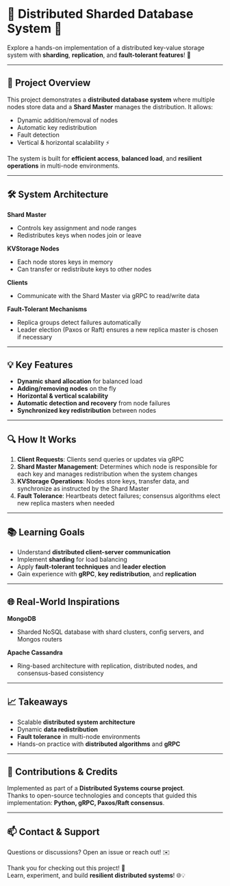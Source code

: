 # 💾 Distributed Sharded Database System 💾

Explore a hands-on implementation of a distributed key-value storage system with **sharding**, **replication**, and **fault-tolerant features**! 🚀

---

## 🎯 Project Overview
This project demonstrates a **distributed database system** where multiple nodes store data and a **Shard Master** manages the distribution. It allows:

- Dynamic addition/removal of nodes
- Automatic key redistribution
- Fault detection
- Vertical & horizontal scalability ⚡

The system is built for **efficient access**, **balanced load**, and **resilient operations** in multi-node environments.

---

## 🛠️ System Architecture

**Shard Master**  
- Controls key assignment and node ranges  
- Redistributes keys when nodes join or leave  

**KVStorage Nodes**  
- Each node stores keys in memory  
- Can transfer or redistribute keys to other nodes  

**Clients**  
- Communicate with the Shard Master via gRPC to read/write data  

**Fault-Tolerant Mechanisms**  
- Replica groups detect failures automatically  
- Leader election (Paxos or Raft) ensures a new replica master is chosen if necessary  

---

## 💡 Key Features
- **Dynamic shard allocation** for balanced load  
- **Adding/removing nodes** on the fly  
- **Horizontal & vertical scalability**  
- **Automatic detection and recovery** from node failures  
- **Synchronized key redistribution** between nodes  

---

## 🔍 How It Works
1. **Client Requests**: Clients send queries or updates via gRPC  
2. **Shard Master Management**: Determines which node is responsible for each key and manages redistribution when the system changes  
3. **KVStorage Operations**: Nodes store keys, transfer data, and synchronize as instructed by the Shard Master  
4. **Fault Tolerance**: Heartbeats detect failures; consensus algorithms elect new replica masters when needed  

---

## 📚 Learning Goals
- Understand **distributed client-server communication**  
- Implement **sharding** for load balancing  
- Apply **fault-tolerant techniques** and **leader election**  
- Gain experience with **gRPC**, **key redistribution**, and **replication**  

---

## 🌐 Real-World Inspirations
**MongoDB**  
- Sharded NoSQL database with shard clusters, config servers, and Mongos routers  

**Apache Cassandra**  
- Ring-based architecture with replication, distributed nodes, and consensus-based consistency  

---

## 📈 Takeaways
- Scalable **distributed system architecture**  
- Dynamic **data redistribution**  
- **Fault tolerance** in multi-node environments  
- Hands-on practice with **distributed algorithms** and **gRPC**  

---

## 🙌 Contributions & Credits
Implemented as part of a **Distributed Systems course project**.  
Thanks to open-source technologies and concepts that guided this implementation: **Python, gRPC, Paxos/Raft consensus**.  

---

## 📫 Contact & Support
Questions or discussions? Open an issue or reach out! ✉️  

Thank you for checking out this project! 🚀  
Learn, experiment, and build **resilient distributed systems**! 🌐💡
